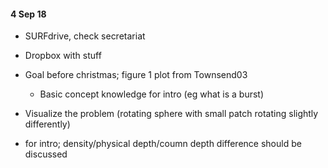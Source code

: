 #### 4 Sep 18

* SURFdrive, check secretariat
* Dropbox with stuff
* Goal before christmas; figure 1 plot from Townsend03
    - Basic concept knowledge for intro (eg what is a burst)
* Visualize the problem (rotating sphere with small patch rotating slightly differently)

* for intro; density/physical depth/coumn depth difference should be discussed
